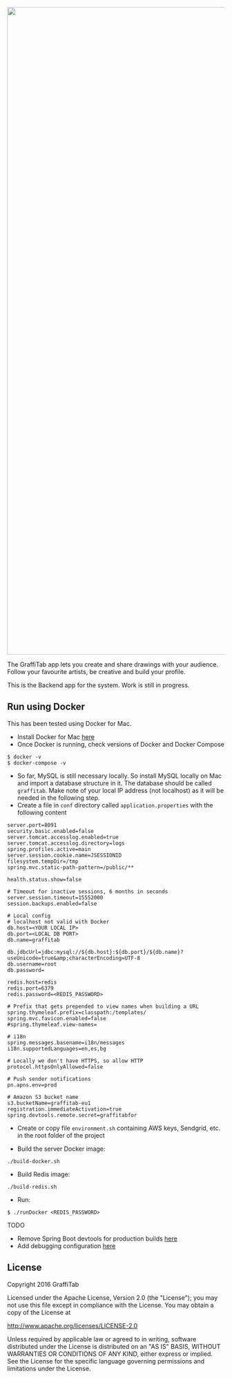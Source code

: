 <img src="https://drive.google.com/uc?export=download&id=0B8cKnJyOSiKfQkw5c0dWUVppaUU" width="1500">

The GraffiTab app lets you create and share drawings with your audience. Follow your favourite artists, be creative and build your profile.

This is the Backend app for the system. Work is still in progress.


## Run using Docker

This has been tested using Docker for Mac.

* Install Docker for Mac [here](https://download.docker.com/mac/stable/Docker.dmg)
* Once Docker is running, check versions of Docker and Docker Compose
```
$ docker -v
$ docker-compose -v
```

* So far, MySQL is still necessary locally. So install MySQL locally on Mac and import a database structure in it. The database
should be called `graffitab`. Make note of your local IP address (not localhost) as it will be needed in the following step.
* Create a file in `conf` directory called `application.properties` with the following content
```
server.port=8091
security.basic.enabled=false
server.tomcat.accesslog.enabled=true
server.tomcat.accesslog.directory=logs
spring.profiles.active=main
server.session.cookie.name=JSESSIONID
filesystem.tempDir=/tmp
spring.mvc.static-path-pattern=/public/**

health.status.show=false

# Timeout for inactive sessions, 6 months in seconds
server.session.timeout=15552000
session.backups.enabled=false

# Local config
# localhost not valid with Docker
db.host=<YOUR LOCAL IP>
db.port=<LOCAL DB PORT>
db.name=graffitab

db.jdbcUrl=jdbc:mysql://${db.host}:${db.port}/${db.name}?useUnicode=true&amp;characterEncoding=UTF-8
db.username=root
db.password=

redis.host=redis
redis.port=6379
redis.password=<REDIS_PASSWORD>

# Prefix that gets prepended to view names when building a URL
spring.thymeleaf.prefix=classpath:/templates/
spring.mvc.favicon.enabled=false
#spring.thymeleaf.view-names=

# i18n
spring.messages.basename=i18n/messages
i18n.supportedLanguages=en,es,bg

# Locally we don't have HTTPS, so allow HTTP
protocol.httpsOnlyAllowed=false

# Push sender notifications
pn.apns.env=prod

# Amazon S3 bucket name
s3.bucketName=graffitab-eu1
registration.immediateActivation=true
spring.devtools.remote.secret=graffitabfor
```

* Create or copy file `environment.sh` containing AWS keys, Sendgrid, etc. in the root folder of the project

* Build the server Docker image:
```
./build-docker.sh
```

* Build Redis image:
```
./build-redis.sh
```

* Run:
```
$ ./runDocker <REDIS_PASSWORD>
```

TODO
* Remove Spring Boot devtools for production builds [here](http://docs.spring.io/spring-boot/docs/current/reference/html/using-boot-devtools.html#using-boot-devtools)
* Add debugging configuration [here](https://medium.com/@lhartikk/development-environment-in-spring-boot-with-docker-734ad6c50b34)

## License

Copyright 2016 GraffiTab

Licensed under the Apache License, Version 2.0 (the "License");
you may not use this file except in compliance with the License.
You may obtain a copy of the License at

http://www.apache.org/licenses/LICENSE-2.0

Unless required by applicable law or agreed to in writing, software
distributed under the License is distributed on an "AS IS" BASIS,
WITHOUT WARRANTIES OR CONDITIONS OF ANY KIND, either express or implied.
See the License for the specific language governing permissions and
limitations under the License.
